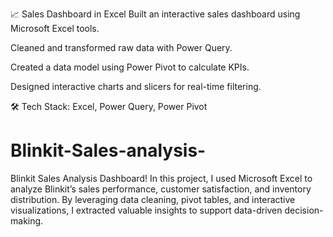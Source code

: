 📈 Sales Dashboard in Excel
Built an interactive sales dashboard using Microsoft Excel tools.

Cleaned and transformed raw data with Power Query.

Created a data model using Power Pivot to calculate KPIs.

Designed interactive charts and slicers for real-time filtering.

🛠 Tech Stack: Excel, Power Query, Power Pivot

# Blinkit-Sales-analysis-
Blinkit Sales Analysis Dashboard!   In this project, I used Microsoft Excel to analyze Blinkit’s sales performance, customer satisfaction, and inventory distribution. By leveraging data cleaning, pivot tables, and interactive visualizations, I extracted valuable insights to support data-driven decision-making.
